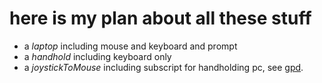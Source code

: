 # here is my plan about all these stuff

- a *laptop* including mouse and keyboard and prompt
- a *handhold* including keyboard only
- a *joystickToMouse* including subscript for handholding pc, see [gpd](http://www.softwincn.com/).
